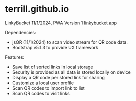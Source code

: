 # terrill.github.io

LinkyBucket 11/1/2024, PWA Version 1
[linkybucket app](https://tcouther.github.io)

Dependencies:
- jsQR (11/1/2024) to scan video stream for QR code data.
- Bootstrap v5.1.3 to provide UX framework

Features:
- Save list of sorted links in local storage
- Security is provided as all data is stored locally on device
- Display a QR code per stored link for sharing
- Customize a local user profile
- Scan QR codes to import link to list
- Scan QR codes to visit links 
